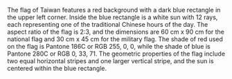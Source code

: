 The flag of Taiwan features a red background with a dark blue rectangle in the upper left corner. Inside the blue rectangle is a white sun with 12 rays, each representing one of the traditional Chinese hours of the day. The aspect ratio of the flag is 2:3, and the dimensions are 60 cm x 90 cm for the national flag and 30 cm x 45 cm for the military flag. The shade of red used on the flag is Pantone 186C or RGB 255, 0, 0, while the shade of blue is Pantone 280C or RGB 0, 33, 71. The geometric properties of the flag include two equal horizontal stripes and one larger vertical stripe, and the sun is centered within the blue rectangle.